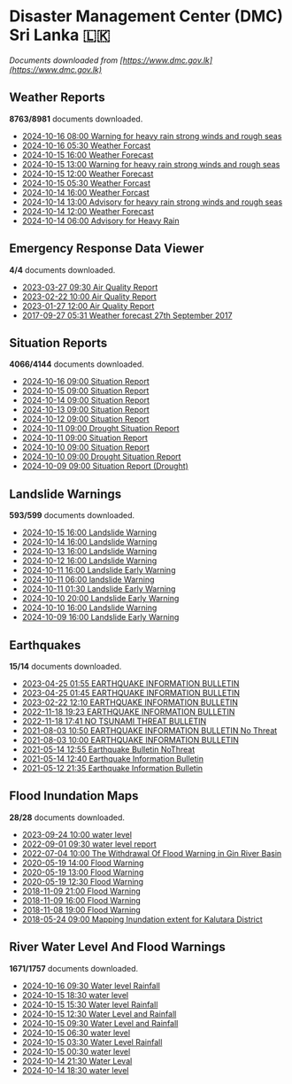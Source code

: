 # Disaster Management Center (DMC) Sri Lanka :sri_lanka:

*Documents downloaded from [https://www.dmc.gov.lk](https://www.dmc.gov.lk)*

## Weather Reports

**8763/8981** documents downloaded.

* [2024-10-16 08:00 Warning for heavy rain strong winds and rough seas](data/weather-reports/20241016.0800.warning-for-heavy-rain-strong-winds-and-rough-seas.pdf)
* [2024-10-16 05:30 Weather Forcast](data/weather-reports/20241016.0530.weather-forcast.pdf)
* [2024-10-15 16:00 Weather Forecast](data/weather-reports/20241015.1600.weather-forecast.pdf)
* [2024-10-15 13:00 Warning for heavy rain strong winds and rough seas](data/weather-reports/20241015.1300.warning-for-heavy-rain-strong-winds-and-rough-seas.pdf)
* [2024-10-15 12:00 Weather Forecast](data/weather-reports/20241015.1200.weather-forecast.pdf)
* [2024-10-15 05:30 Weather Forcast](data/weather-reports/20241015.0530.weather-forcast.pdf)
* [2024-10-14 16:00 Weather Forcast](data/weather-reports/20241014.1600.weather-forcast.pdf)
* [2024-10-14 13:00 Advisory for heavy rain strong winds and rough seas](data/weather-reports/20241014.1300.advisory-for-heavy-rain-strong-winds-and-rough-seas.pdf)
* [2024-10-14 12:00 Weather Forecast](data/weather-reports/20241014.1200.weather-forecast.pdf)
* [2024-10-14 06:00 Advisory for Heavy Rain](data/weather-reports/20241014.0600.advisory-for-heavy-rain.pdf)

## Emergency Response Data Viewer

**4/4** documents downloaded.

* [2023-03-27 09:30 Air Quality Report](data/emergency-response-data-viewer/20230327.0930.air-quality-report.pdf)
* [2023-02-22 10:00 Air Quality Report](data/emergency-response-data-viewer/20230222.1000.air-quality-report.pdf)
* [2023-01-27 12:00 Air Quality Report](data/emergency-response-data-viewer/20230127.1200.air-quality-report.pdf)
* [2017-09-27 05:31 Weather forecast 27th September 2017](data/emergency-response-data-viewer/20170927.0531.weather-forecast-27th-september-2017.pdf)

## Situation Reports

**4066/4144** documents downloaded.

* [2024-10-16 09:00 Situation Report](data/situation-reports/20241016.0900.situation-report.pdf)
* [2024-10-15 09:00 Situation Report](data/situation-reports/20241015.0900.situation-report.pdf)
* [2024-10-14 09:00 Situation Report](data/situation-reports/20241014.0900.situation-report.pdf)
* [2024-10-13 09:00 Situation Report](data/situation-reports/20241013.0900.situation-report.pdf)
* [2024-10-12 09:00 Situation Report](data/situation-reports/20241012.0900.situation-report.pdf)
* [2024-10-11 09:00 Drought Situation Report](data/situation-reports/20241011.0900.drought-situation-report.pdf)
* [2024-10-11 09:00 Situation Report](data/situation-reports/20241011.0900.situation-report.pdf)
* [2024-10-10 09:00 Situation Report](data/situation-reports/20241010.0900.situation-report.pdf)
* [2024-10-10 09:00 Drought Situation Report](data/situation-reports/20241010.0900.drought-situation-report.pdf)
* [2024-10-09 09:00 Situation Report (Drought)](data/situation-reports/20241009.0900.situation-report-drought.pdf)

## Landslide Warnings

**593/599** documents downloaded.

* [2024-10-15 16:00 Landslide Warning](data/landslide-warnings/20241015.1600.landslide-warning.pdf)
* [2024-10-14 16:00 Landslide Warning](data/landslide-warnings/20241014.1600.landslide-warning.pdf)
* [2024-10-13 16:00 Landslide Warning](data/landslide-warnings/20241013.1600.landslide-warning.pdf)
* [2024-10-12 16:00 Landslide Warning](data/landslide-warnings/20241012.1600.landslide-warning.pdf)
* [2024-10-11 16:00 Landslide Early Warning](data/landslide-warnings/20241011.1600.landslide-early-warning.pdf)
* [2024-10-11 06:00 landslide Warning](data/landslide-warnings/20241011.0600.landslide-warning.pdf)
* [2024-10-11 01:30 Landslide Early Warning](data/landslide-warnings/20241011.0130.landslide-early-warning.pdf)
* [2024-10-10 20:00 Landslide Early Warning](data/landslide-warnings/20241010.2000.landslide-early-warning.pdf)
* [2024-10-10 16:00 Landslide Warning](data/landslide-warnings/20241010.1600.landslide-warning.pdf)
* [2024-10-09 16:00 Landslide Early Warning](data/landslide-warnings/20241009.1600.landslide-early-warning.pdf)

## Earthquakes

**15/14** documents downloaded.

* [2023-04-25 01:55 EARTHQUAKE INFORMATION BULLETIN](data/earthquakes/20230425.0155.earthquake-information-bulletin.pdf)
* [2023-04-25 01:45 EARTHQUAKE INFORMATION BULLETIN](data/earthquakes/20230425.0145.earthquake-information-bulletin.pdf)
* [2023-02-22 12:10 EARTHQUAKE INFORMATION BULLETIN](data/earthquakes/20230222.1210.earthquake-information-bulletin.pdf)
* [2022-11-18 19:23 EARTHQUAKE INFORMATION BULLETIN](data/earthquakes/20221118.1923.earthquake-information-bulletin.pdf)
* [2022-11-18 17:41 NO TSUNAMI THREAT BULLETIN](data/earthquakes/20221118.1741.no-tsunami-threat-bulletin.pdf)
* [2021-08-03 10:50 EARTHQUAKE INFORMATION BULLETIN No Threat](data/earthquakes/20210803.1050.earthquake-information-bulletin-no-threat.pdf)
* [2021-08-03 10:00 EARTHQUAKE INFORMATION BULLETIN](data/earthquakes/20210803.1000.earthquake-information-bulletin.pdf)
* [2021-05-14 12:55 Earthquake Bulletin NoThreat](data/earthquakes/20210514.1255.earthquake-bulletin-nothreat.pdf)
* [2021-05-14 12:40 Earthquake Information Bulletin](data/earthquakes/20210514.1240.earthquake-information-bulletin.pdf)
* [2021-05-12 21:35 Earthquake Information Bulletin](data/earthquakes/20210512.2135.earthquake-information-bulletin.pdf)

## Flood Inundation Maps

**28/28** documents downloaded.

* [2023-09-24 10:00 water level](data/flood-inundation-maps/20230924.1000.water-level.pdf)
* [2022-09-01 09:30 water level report](data/flood-inundation-maps/20220901.0930.water-level-report.pdf)
* [2022-07-04 10:00 The Withdrawal Of Flood Warning in Gin River Basin](data/flood-inundation-maps/20220704.1000.the-withdrawal-of-flood-warning-in-gin-river-basin.pdf)
* [2020-05-19 14:00 Flood Warning](data/flood-inundation-maps/20200519.1400.flood-warning.pdf)
* [2020-05-19 13:00 Flood Warning](data/flood-inundation-maps/20200519.1300.flood-warning.pdf)
* [2020-05-19 12:30 Flood Warning](data/flood-inundation-maps/20200519.1230.flood-warning.pdf)
* [2018-11-09 21:00 Flood Warning](data/flood-inundation-maps/20181109.2100.flood-warning.PDF)
* [2018-11-09 16:00 Flood Warning](data/flood-inundation-maps/20181109.1600.flood-warning.PDF)
* [2018-11-08 19:00 Flood Warning](data/flood-inundation-maps/20181108.1900.flood-warning.PDF)
* [2018-05-24 09:00 Mapping Inundation extent for Kalutara District](data/flood-inundation-maps/20180524.0900.mapping-inundation-extent-for-kalutara-district.pdf)

## River Water Level And Flood Warnings

**1671/1757** documents downloaded.

* [2024-10-16 09:30 Water level  Rainfall](data/river-water-level-and-flood-warnings/20241016.0930.water-level-rainfall.jpg)
* [2024-10-15 18:30 water level](data/river-water-level-and-flood-warnings/20241015.1830.water-level.jpg)
* [2024-10-15 15:30 Water level  Rainfall](data/river-water-level-and-flood-warnings/20241015.1530.water-level-rainfall.jpg)
* [2024-10-15 12:30 Water Level and Rainfall](data/river-water-level-and-flood-warnings/20241015.1230.water-level-and-rainfall.jpg)
* [2024-10-15 09:30 Water Level and Rainfall](data/river-water-level-and-flood-warnings/20241015.0930.water-level-and-rainfall.jpg)
* [2024-10-15 06:30 water level](data/river-water-level-and-flood-warnings/20241015.0630.water-level.jpg)
* [2024-10-15 03:30 Water Level  Rainfall](data/river-water-level-and-flood-warnings/20241015.0330.water-level-rainfall.jpg)
* [2024-10-15 00:30 water level](data/river-water-level-and-flood-warnings/20241015.0030.water-level.jpg)
* [2024-10-14 21:30 Water Leval](data/river-water-level-and-flood-warnings/20241014.2130.water-leval.jpg)
* [2024-10-14 18:30 water level](data/river-water-level-and-flood-warnings/20241014.1830.water-level.jpg)

